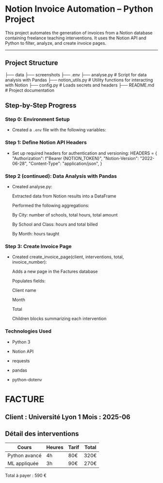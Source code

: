 # Notion Invoice Automation – Python Project

This project automates the generation of invoices from a Notion database containing freelance teaching interventions. It uses the Notion API and Python to filter, analyze, and create invoice pages.

---

## Project Structure

├──  data
    ├── screenshots
├── .env 
├── analyse.py # Script for data analysis with Pandas
├── notion_utils.py # Utility functions for interacting with Notion
├── config.py # Loads secrets and headers
├── README.md # Project documentation



## Step-by-Step Progress

### Step 0: Environment Setup

- Created a `.env` file with the following variables:

### Step 1: Define Notion API Headers

- Set up required headers for authentication and versioning:
    HEADERS = {
        "Authorization": f"Bearer {NOTION_TOKEN}",
        "Notion-Version": "2022-06-28",
        "Content-Type": "application/json",
    }



### Step 2 (continued): Data Analysis with Pandas
 - Created analyse.py:

    Extracted data from Notion results into a DataFrame

    Performed the following aggregations:

    By City: number of schools, total hours, total amount

    By School and Class: hours and total billed

    By Month: hours taught



### Step 3: Create Invoice Page
- Created create_invoice_page(client, interventions, total, invoice_number):

    Adds a new page in the Factures database

    Populates fields:

    Client name

    Month

    Total

    Children blocks summarizing each intervention    



### Technologies Used
- Python 3

- Notion API

- requests

- pandas

- python-dotenv    



# FACTURE
Client : Université Lyon 1
Mois : 2025-06
--------------------------------------
## Détail des interventions
Cours | Heures | Tarif | Total
--- | --- | --- | ---
Python avancé | 4h | 80€ | 320€
ML appliquée | 3h | 90€ | 270€

Total à payer : 590 €
